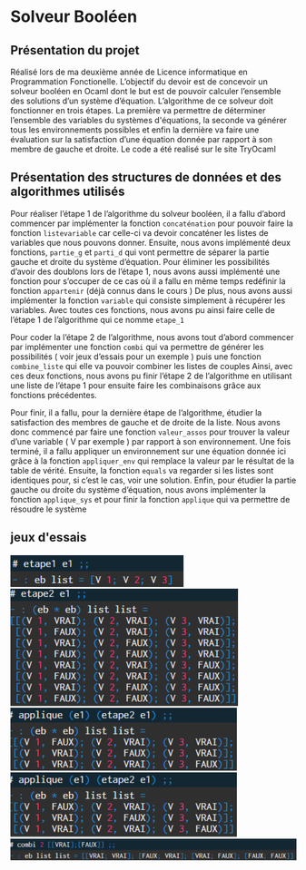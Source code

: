 # Solveur Booléen

## Présentation du projet 

Réalisé lors de ma deuxième année de Licence informatique en Programmation Fonctionelle. 
L’objectif du devoir est de concevoir un solveur booléen en Ocaml dont le but
est de pouvoir calculer l’ensemble des solutions d’un système d’équation. L’algorithme de ce
solveur doit fonctionner en trois étapes. La première va permettre de déterminer l’ensemble
des variables du systèmes d'équations, la seconde va générer tous les environnements
possibles et enfin la dernière va faire une évaluation sur la satisfaction d’une équation
donnée par rapport à son membre de gauche et droite.
Le code a été realisé sur le site TryOcaml


## Présentation des structures de données et des algorithmes utilisés

Pour réaliser l’étape 1 de l’algorithme du solveur booléen, il a fallu d’abord commencer par
implémenter la fonction `concaténation` pour pouvoir faire la fonction `listevariable` car celle-ci va
devoir concaténer les listes de variables que nous pouvons donner.
Ensuite, nous avons implémenté deux fonctions, `partie_g` et `parti_d` qui vont permettre de
séparer la partie gauche et droite du système d’équation. Pour éliminer les possibilités
d’avoir des doublons lors de l’étape 1, nous avons aussi implémenté une fonction pour
s’occuper de ce cas où il a fallu en même temps redéfinir la fonction `appartenir` (déjà connus
dans le cours ) De plus, nous avons aussi implémenter la fonction `variable` qui consiste
simplement à récupérer les variables.
Avec toutes ces fonctions, nous avons pu ainsi faire celle de l’étape 1 de l’algorithme qui ce
nomme `etape_1`

Pour coder la l’étape 2 de l’algorithme, nous avons tout d’abord commencer par implémenter
une fonction `combi` qui va permettre de générer les possibilités ( voir jeux d’essais pour un
exemple ) puis une fonction `combine_liste` qui elle va pouvoir combiner les listes de couples
Ainsi, avec ces deux fonctions, nous avons pu finir l’étape 2 de l’algorithme en utilisant une
liste de l’étape 1 pour ensuite faire les combinaisons grâce aux fonctions précédentes.

Pour finir, il a fallu, pour la dernière étape de l’algorithme, étudier la satisfaction des
membres de gauche et de droite de la liste. Nous avons donc commencé par faire une
fonction `valeur_assos` pour trouver la valeur d’une variable ( V par exemple ) par rapport à son
environnement. Une fois terminé, il a fallu appliquer un environnement sur une équation
donnée ici grâce à la fonction `appliquer_env` qui remplace la valeur par le résultat de la table
de vérité. Ensuite, la fonction `equals` va regarder si les listes sont identiques pour, si c’est le
cas, voir une solution. Enfin, pour étudier la partie gauche ou droite du système d’équation,
nous avons implémenter la fonction `applique_sys` et pour finir la fonction `applique` qui va
permettre de résoudre le système

## jeux d'essais

![étape 1 de l’algorithme](image.png)
![étape 2 de l’algorithme](image-1.png)
![étape 3 de l’algorithme](image-4.png)
![fonction de combinaison](image-2.png)
![fonction `valeur_asso`](image-3.png)

